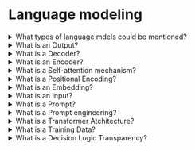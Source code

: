 # Language modeling

<details>
  <summary>What types of language mdels could be mentioned?</summary>

**Large Language Models (LLMs)** - the advanced version of LMs, are trained on larger datasets and use advanced techniques such as deep learning and transformers to analyze complex relationships between words.

**Small language models (SLMs)** - are compact versions of LLMs that require less training data, have simpler architectures, and are quicker to develop. They are suitable for specific tasks and domains, offering focused expertise and devices with limited processing power.

</details>

<details>
  <summary>What is an Output?</summary>

Since the tokens are generated one at a time, the process of detokenization is also sequential. Based on the model's vocabulary, each token ID is mapped to a specific token. Then tokens are converted into the text output.

</details>

<details>
  <summary>What is a Decoder?</summary>

Decoder receives relevant blocks from the encoder and generates output using the provided context.

</details>

<details>
  <summary>What is an Encoder?</summary>

The encoder takes an input sequence (prompt), scans it by traversing through multiple internal layers, and identifies relevant blocks. It is then passed to the decoder utilizing a self-attention mechanism.

</details>

<details>
  <summary>What is a Self-attention mechanism?</summary>

The self-attention mechanism helps the system comprehend and process the relationships between words in a sentence or a paragraph. It lives within the “context window”, a dynamic memory for your conversation.

</details>

<details>
  <summary>What is a Positional Encoding?</summary>

The model processes embeddings using many layers of neural networks. An essential part of this processing is positional encoding, where special vectors are added directly to the embeddings. They have the same dimension as embeddings and help to preserve sequence information. Thus, even if the same word appears in different positions, its resulting vector representation will be different.

</details>

<details>
  <summary>What is an Embedding?</summary>

After IDs are assigned to tokens, they need to be converted into a set of numbers that define each token's initial semantic meaning. This process employs neural networks and is called embedding. The result of the embedding process is a set of vectors called embeddings. They are used in the transformer model for further processing.

</details>

<details>
  <summary>What is an Input?</summary>

The input or prompt is then tokenized, converting the text into smaller units. Each token is assigned a numberid ID based on the model's vocabulary. This vocabulary is a list where each unique token from the training dataset is associated with a unique index.

</details>

<details>
  <summary>What is a Prompt?</summary>

A prompt is a set of instructions or a question that acts as the initial input for an LLM. It essentially defines the task you want the LLM to perform. It provies context, specifies the desired output format or style, and guides the LLM towards a specific outcome.

</details>

<details>
  <summary>What is a Prompt engineering?</summary>

The prompt engineering is a crucial skill in artificial intelligence, involving crafting prompts to guide an AI tool's responses. To gain this skill, one must learn about AI behavior, language nuances, and the specific requirements of the AI tool.

</details>

<details>
  <summary>What is a Transformer Atchitecture?</summary>

The operation of transformers relies on generating output based on the probability distribution of the next token in a sequence. This process naturally leads to non-deterministic responses, allowing for varied outputs under identical initial conditions.

</details>

<details>
  <summary>What is a Training Data?</summary>

LLMs produce text based on examples and patterns observed in their training data. They mirror all the characteristics of this data, including biases, inaccuracies, and topic specification. The training dataset is relevant up to the cut-off date of the training process. After this date, the model's database does not receive updates or incorporate new information unless retrained or supplemented with external, up-to-date data sources.

</details>

<details>
  <summary>What is a Decision Logic Transparency?</summary>

LLMs perform extensive computations using a complex array of internal settings and parameters. This complexity often makes the input-output relationships within these models difficult to decipher, causing most commercial LMSs to operate as "black boxes".

</details>
